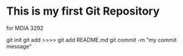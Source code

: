 # This is my first Git Repository
for MDIA 3292

git init
git add <filename> >>>> git add README.md
git commit -m "my commit message"